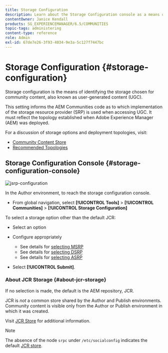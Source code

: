 ```yaml
---
title: Storage Configuration
description: Learn about the Storage Configuration console as a means of identifying the storage chosen for community content, also known as user-generated content.
contentOwner: Janice Kendall
products: SG_EXPERIENCEMANAGER/6.5/COMMUNITIES
topic-tags: administering
content-type: reference
role: Admin
exl-id: 67de7e26-3f93-4034-9e3a-5c127f7447bc
---
```

# Storage Configuration {#storage-configuration}

Storage configuration is the means of identifying the storage chosen for community content, also known as user-generated content (UGC).

This setting informs the AEM Communities code as to which implementation of the storage resource provider (SRP) is used when accessing UGC. It must reflect the topology established when Adobe Experience Manager (AEM) was deployed.

For a discussion of storage options and deployment topologies, visit:

* [Community Content Store](working-with-srp.md)
* [Recommended Topologies](topologies.md)

## Storage Configuration Console {#storage-configuration-console}

![jsrp-configuration](assets/jsrp-configuration.png)

In the Author environment, to reach the storage configuration console.

* From global navigation, select **[!UICONTROL Tools]** > **[!UICONTROL Communities]** > **[!UICONTROL Storage Configuration]**

To select a storage option other than the default JCR:

* Select an option
* Configure appropriately

  * See details for [selecting MSRP](msrp.md#select-msrp)
  * See details for [selecting DSRP](dsrp.md#select-dsrp)
  * See details for [selecting ASRP](asrp.md#select-asrp)

* Select **[!UICONTROL Submit]**.

### About JCR Storage {#about-jcr-storage}

If no selection is made, the default is the AEM repository, JCR.

JCR is *not* a common store shared by the Author and Publish environments. Community content is visible only from the Author or Publish environment in which it was created.

Visit [JCR Store](jsrp.md) for additional information.

>[!NOTE]
>
>The absence of the node `srpc` under `/etc/socialconfig` indicates the default [JCR store](jsrp.md).
